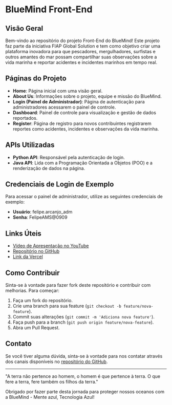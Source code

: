 # BlueMind Front-End

## Visão Geral
Bem-vindo ao repositório do projeto Front-End do BlueMind! Este projeto faz parte da iniciativa FIAP Global Solution e tem como objetivo criar uma plataforma inovadora para que pescadores, mergulhadores, surfistas e outros amantes do mar possam compartilhar suas observações sobre a vida marinha e reportar acidentes e incidentes marinhos em tempo real.

## Páginas do Projeto

- **Home**: Página inicial com uma visão geral.
- **About Us**: Informações sobre o projeto, equipe e missão do BlueMind.
- **Login (Painel de Administrador)**: Página de autenticação para administradores acessarem o painel de controle.
- **Dashboard**: Painel de controle para visualização e gestão de dados reportados.
- **Register**: Página de registro para novos contribuintes registrarem reportes como acidentes, incidentes e observações da vida marinha.

## APIs Utilizadas

- **Python API**: Responsável pela autenticação de login.
- **Java API**: Lida com a Programação Orientada a Objetos (POO) e a renderização de dados na página.

## Credenciais de Login de Exemplo

Para acessar o painel de administrador, utilize as seguintes credenciais de exemplo:

- **Usuário**: felipe.arcanjo_adm
- **Senha**: FelipeAMS@0909

## Links Úteis

- [Vídeo de Apresentação no YouTube](https://youtu.be/BvZFRA2i64M)
- [Repositório no GitHub](https://github.com/LipeArcanjo/bluemind)
- [Link da Vercel](https://bluemind.vercel.app/)

## Como Contribuir

Sinta-se à vontade para fazer fork deste repositório e contribuir com melhorias. Para começar:

1. Faça um fork do repositório.
2. Crie uma branch para sua feature (`git checkout -b feature/nova-feature`).
3. Commit suas alterações (`git commit -m 'Adiciona nova feature'`).
4. Faça push para a branch (`git push origin feature/nova-feature`).
5. Abra um Pull Request.

## Contato

Se você tiver alguma dúvida, sinta-se à vontade para nos contatar através dos canais disponíveis no [repositório do GitHub](https://github.com/LipeArcanjo).

---

"A terra não pertence ao homem, o homem é que pertence à terra. O que fere a terra, fere também os filhos da terra."

Obrigado por fazer parte desta jornada para proteger nossos oceanos com a BlueMind - Mente azul, Tecnologia Azul!
